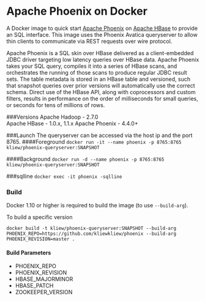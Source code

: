 Apache Phoenix on Docker
==============

A Docker image to quick start [Apache Phoenix](http://phoenix.apache.org/) on [Apache HBase](https://hbase.apache.org/)
to provide an SQL interface. This image uses the Phoenix Avatica queryserver to allow thin clients to communicate via REST requests over wire protocol.

Apache Phoenix is a SQL skin over HBase delivered as a client-embedded JDBC driver targeting low latency queries over HBase data. Apache Phoenix takes your SQL query, compiles it into a series of HBase scans, and orchestrates the running of those scans to produce regular JDBC result sets. The table metadata is stored in an HBase table and versioned, such that snapshot queries over prior versions will automatically use the correct schema. Direct use of the HBase API, along with coprocessors and custom filters, results in performance on the order of milliseconds for small queries, or seconds for tens of millions of rows.

###Versions
Apache Hadoop - 2.7.0  
Apache HBase - 1.0.x, 1.1.x
Apache Phoenix - 4.4.0+

###Launch
The queryserver can be accessed via the host ip and the port 8765.
####Foreground
`docker run -it --name phoenix -p 8765:8765 kliew/phoenix-queryserver:SNAPSHOT`

####Background
`docker run -d --name phoenix -p 8765:8765 kliew/phoenix-queryserver:SNAPSHOT`

###sqlline
`docker exec -it phoenix -sqlline`

### Build
Docker 1.10 or higher is required to build the image (to use `--build-arg`).

To build a specific version
```
docker build -t kliew/phoenix-queryserver:SNAPSHOT --build-arg PHOENIX_REPO=https://github.com/kliewkliew/phoenix --build-arg PHOENIX_REVISION=master .
```

#### Build Parameters
* PHOENIX_REPO
* PHOENIX_REVISION
* HBASE_MAJORMINOR
* HBASE_PATCH
* ZOOKEEPER_VERSION
